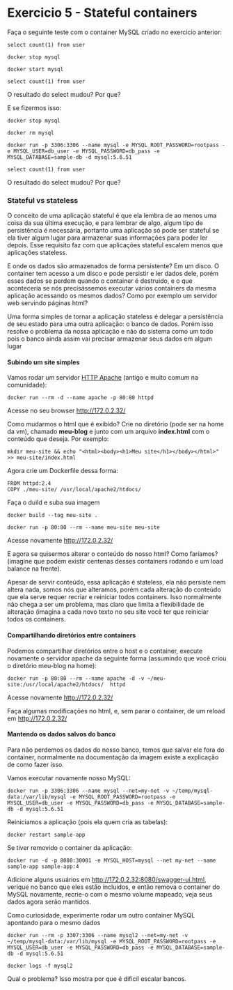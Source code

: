 # Exercicio 5 - Stateful containers

Faça o seguinte teste com o container MySQL criado no exercicio anterior:

```
select count(1) from user

docker stop mysql

docker start mysql

select count(1) from user
```

O resultado do select mudou? Por que?

E se fizermos isso:

```
docker stop mysql

docker rm mysql

docker run -p 3306:3306 --name mysql -e MYSQL_ROOT_PASSWORD=rootpass -e MYSQL_USER=db_user -e MYSQL_PASSWORD=db_pass -e MYSQL_DATABASE=sample-db -d mysql:5.6.51 

select count(1) from user
```

O resultado do select mudou? Por que?

### Stateful vs stateless

O conceito de uma aplicação stateful é que ela lembra de ao menos uma coisa da sua última execução, e para lembrar de algo, algum tipo de persistência é necessária, portanto uma aplicação só pode ser stateful se ela tiver algum lugar para armazenar suas informações para poder ler depois. Esse requisito faz com que aplicações stateful escalem menos que aplicações stateless.

E onde os dados são armazenados de forma persistente? Em um disco. O container tem acesso a um disco e pode persistir e ler dados dele, porém esses dados se perdem quando o container é destruido, e o que aconteceria se nós precisássemos executar vários containers da mesma aplicação acessando os mesmos dados? Como por exemplo um servidor web servindo páginas html?

Uma forma simples de tornar a aplicação stateless é delegar a persistência de seu estado para uma outra aplicação: o banco de dados. Porém isso resolve o problema da nossa aplicação e não do sistema como um todo pois o banco ainda assim vai precisar armazenar seus dados em algum lugar

#### Subindo um site simples

Vamos rodar um servidor [HTTP Apache](https://hub.docker.com/_/httpd) (antigo e muito comum na comunidade):

```
docker run --rm -d --name apache -p 80:80 httpd
```

Acesse no seu browser http://172.0.2.32/

Como mudarmos o html que é exibido? Crie no diretório (pode ser na home da vm), chamado **meu-blog** e junto com um arquivo **index.html** com o conteúdo que deseja. Por exemplo:

```
mkdir meu-site && echo "<html><body><h1>Meu site</h1></body></html>" >> meu-site/index.html
```

Agora crie um Dockerfile dessa forma:

```
FROM httpd:2.4
COPY ./meu-site/ /usr/local/apache2/htdocs/
```

Faça o duild e suba sua imagem 

```
docker build --tag meu-site .

docker run -p 80:80 --rm --name meu-site meu-site
```

Acesse novamente http://172.0.2.32/

E agora se quisermos alterar o conteúdo do nosso html? Como faríamos? (imagine que podem existir centenas desses containers rodando e um load balance na frente).

Apesar de servir conteúdo, essa aplicação é stateless, ela não persiste nem altera nada, somos nós que alteramos, porém cada alteração do conteúdo que ela serve requer recriar e reiniciar todos containers. Isso normalmente não chega a ser um problema, mas claro que limita a flexibilidade de alteração (imagina a cada novo texto no seu site você ter que reiniciar todos os containers. 

#### Compartilhando diretórios entre containers

Podemos compartilhar diretórios entre o host e o container, execute novamente o servidor apache da seguinte forma (assumindo que você criou o diretório meu-blog na home):

```
docker run -p 80:80 --rm --name apache -d -v ~/meu-site:/usr/local/apache2/htdocs/  httpd
```

Acesse novamente http://172.0.2.32/

Faça algumas modificações no html, e, sem parar o container, de um reload em http://172.0.2.32/

#### Mantendo os dados salvos do banco

Para não perdemos os dados do nosso banco, temos que salvar ele fora do container, normalmente na documentação da imagem existe a explicação de como fazer isso.

Vamos executar novamente nosso MySQL:

```
docker run -p 3306:3306 --name mysql --net=my-net -v ~/temp/mysql-data:/var/lib/mysql -e MYSQL_ROOT_PASSWORD=rootpass -e MYSQL_USER=db_user -e MYSQL_PASSWORD=db_pass -e MYSQL_DATABASE=sample-db -d mysql:5.6.51
```

Reiniciamos a aplicação (pois ela quem cria as tabelas):

```
docker restart sample-app
```

Se tiver removido o container da aplicação:

```
docker run -d -p 8080:30001 -e MYSQL_HOST=mysql --net my-net --name sample-app sample-app:4
```

Adicione alguns usuários em http://172.0.2.32:8080/swagger-ui.html, verique no banco que eles estão incluidos, e então remova o container do MySQL novamente, recrie-o com o mesmo volume mapeado, veja seus dados agora serão mantidos.

Como curiosidade, experimente rodar um outro container MySQL apontando para o mesmo dados

```
docker run --rm -p 3307:3306 --name mysql2 --net=my-net -v ~/temp/mysql-data:/var/lib/mysql -e MYSQL_ROOT_PASSWORD=rootpass -e MYSQL_USER=db_user -e MYSQL_PASSWORD=db_pass -e MYSQL_DATABASE=sample-db -d mysql:5.6.51

docker logs -f mysql2
```

Qual o problema? Isso mostra por que é dificil escalar bancos.
